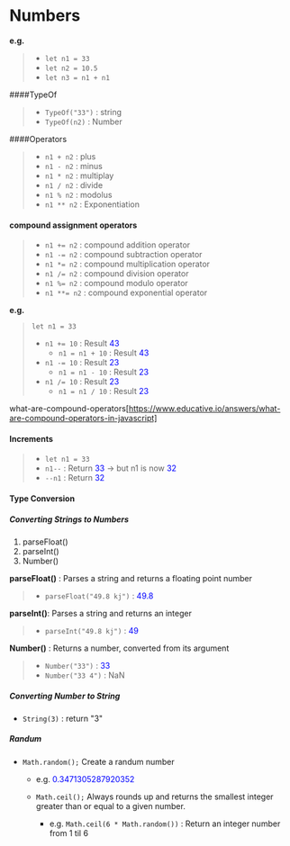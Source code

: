 <style>
r { color: Red }
o { color: Orange }
g { color: Green }
blue { color: Blue }
</style>

# Numbers

**e.g.**

> - `let n1 = 33`
> - `let n2 = 10.5`
> - `let n3 = n1 + n1`

####TypeOf

> - `TypeOf("33")` : string
> - `TypeOf(n2)` : Number

####Operators

> - `n1 + n2` : plus
> - `n1 - n2` : minus
> - `n1 * n2` : multiplay
> - `n1 / n2` : divide
> - `n1 % n2` : modolus
> - `n1 ** n2` : Exponentiation

#### compound assignment operators

> - `n1 += n2` : compound addition operator
> - `n1 -= n2` : compound subtraction operator
> - `n1 *= n2` : compound multiplication operator
> - `n1 /= n2` : compound division operator
> - `n1 %= n2` : compound modulo operator
> - `n1 **= n2` : compound exponential operator

**e.g.**

> `let n1 = 33`
>
> - `n1 += 10` : Result <blue>43</blue>
>   - `n1 = n1 + 10` : Result <blue>43</blue>
> - `n1 -= 10` : Result <blue>23</blue>
>   - `n1 = n1 - 10` : Result <blue>23</blue>
> - `n1 /= 10` : Result <blue>23</blue>
>   - `n1 = n1 / 10` : Result <blue>23</blue>

what-are-compound-operators[https://www.educative.io/answers/what-are-compound-operators-in-javascript]

#### Increments

> - `let n1 = 33`
> - `n1--` : Return <blue>33</blue> -> but n1 is now <blue>32</blue>
> - `--n1` : Return <blue>32</blue>

#### Type Conversion

##### Converting Strings to Numbers

1. parseFloat()
2. parseInt()
3. Number()

**parseFloat()** : Parses a string and returns a floating point number

> - `parseFloat("49.8 kj")` : <blue>49.8</blue>

**parseInt()**: Parses a string and returns an integer

> - `parseInt("49.8 kj")` : <blue>49</blue>

**Number()** : Returns a number, converted from its argument

> - `Number("33")` : <blue>33</blue>
> - `Number("33 4")` : NaN

##### Converting Number to String

- `String(3)` : return "3"

##### Randum

- `Math.random();` Create a randum number

  - e.g. <blue>0.3471305287920352</blue>

  - `Math.ceil();` Always rounds up and returns the smallest integer greater than or equal to a given number.
    - e.g. `Math.ceil(6 * Math.random())` : Return an integer number from 1 til 6

